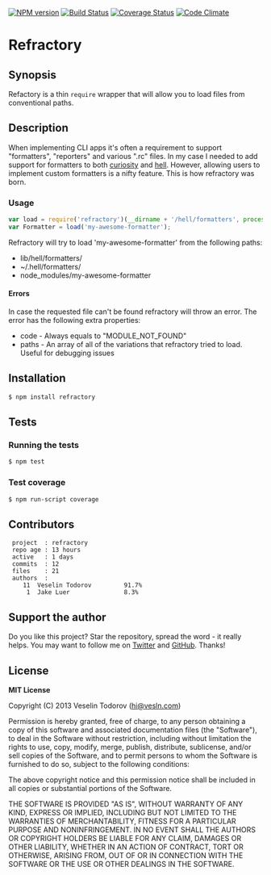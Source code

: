 [![NPM version](https://badge.fury.io/js/refractory.png)](http://badge.fury.io/js/refractory)
[![Build Status](https://secure.travis-ci.org/vesln/refractory.png)](http://travis-ci.org/vesln/refractory)
[![Coverage Status](https://coveralls.io/repos/vesln/refractory/badge.png?branch=master)](https://coveralls.io/r/vesln/refractory?branch=master)
[![Code Climate](https://codeclimate.com/github/vesln/refractory.png)](https://codeclimate.com/github/vesln/refractory)

# Refractory

## Synopsis

Refactory is a thin `require` wrapper that will allow you to load files from
conventional paths.

## Description

When implementing CLI apps it's often a requirement to support "formatters",
"reporters" and various ".rc" files. In my case I needed to add support for formatters
to both [curiosity](https://github.com/vesln/curiosity) and
[hell](https://github.com/vesln/hell). However, allowing users to implement
custom formatters is a nifty feature. This is how refractory was born.

### Usage

```js
var load = require('refractory')(__dirname + '/hell/formatters', process.env.HOME + '.hell/formatters');
var Formatter = load('my-awesome-formatter');
```

Refractory will try to load 'my-awesome-formatter' from the following paths:

- lib/hell/formatters/
- ~/.hell/formatters/
- node_modules/my-awesome-formatter

#### Errors

In case the requested file can't be found refractory will throw an error.
The error has the following extra properties:

- code - Always equals to "MODULE_NOT_FOUND"
- paths - An array of all of the variations that refractory tried to load. Useful
  for debugging issues

## Installation

```bash
$ npm install refractory
```

## Tests

### Running the tests

```bash
$ npm test
```

### Test coverage

```bash
$ npm run-script coverage
```

## Contributors

```
 project  : refractory
 repo age : 13 hours
 active   : 1 days
 commits  : 12
 files    : 21
 authors  :
    11	Veselin Todorov         91.7%
     1	Jake Luer               8.3%
```

## Support the author

Do you like this project? Star the repository, spread the word - it really helps. You may want to follow
me on [Twitter](https://twitter.com/vesln) and
[GitHub](https://github.com/vesln). Thanks!

## License

**MIT License**

Copyright (C) 2013 Veselin Todorov (hi@vesln.com)

Permission is hereby granted, free of charge, to any person obtaining a copy of this software and associated
documentation files (the "Software"), to deal in the Software without restriction, including without limitation the rights
to use, copy, modify, merge, publish, distribute, sublicense, and/or sell copies of the Software, and to permit
persons to whom the Software is furnished to do so, subject to the following conditions:

The above copyright notice and this permission notice shall be included in all copies or substantial
portions of the Software.

THE SOFTWARE IS PROVIDED "AS IS", WITHOUT WARRANTY OF ANY KIND, EXPRESS OR IMPLIED, INCLUDING BUT NOT LIMITED TO
THE WARRANTIES OF MERCHANTABILITY, FITNESS FOR A PARTICULAR PURPOSE AND NONINFRINGEMENT. IN NO EVENT SHALL THE
AUTHORS OR COPYRIGHT HOLDERS BE LIABLE FOR ANY CLAIM, DAMAGES OR OTHER LIABILITY, WHETHER IN AN ACTION OF CONTRACT,
TORT OR OTHERWISE, ARISING FROM, OUT OF OR IN CONNECTION WITH THE SOFTWARE OR THE USE OR OTHER DEALINGS IN THE SOFTWARE.
